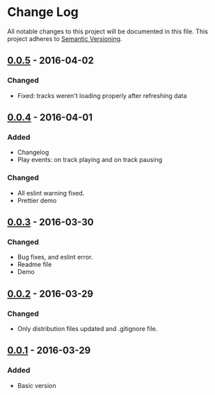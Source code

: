 # Change Log
All notable changes to this project will be documented in this file.
This project adheres to [Semantic Versioning](http://semver.org/).

## [0.0.5] - 2016-04-02
### Changed
- Fixed: tracks weren't loading properly after refreshing data

## [0.0.4] - 2016-04-01
### Added
- Changelog
- Play events: on track playing and on track pausing

### Changed
- All eslint warning fixed.
- Prettier demo

## [0.0.3] - 2016-03-30
### Changed
- Bug fixes, and eslint error.
- Readme file
- Demo

## [0.0.2] - 2016-03-29
### Changed
- Only distribution files updated and .gitignore file.

## [0.0.1] - 2016-03-29
### Added
- Basic version

[0.0.5]: https://github.com/devilcius/react-spotify-album-player/compare/v0.0.4...v0.0.5
[0.0.4]: https://github.com/devilcius/react-spotify-album-player/compare/v0.0.3...v0.0.4
[0.0.3]: https://github.com/devilcius/react-spotify-album-player/compare/v0.0.2...v0.0.3
[0.0.2]: https://github.com/devilcius/react-spotify-album-player/compare/v0.0.1...v0.0.2
[0.0.1]: https://github.com/devilcius/react-spotify-album-player/commit/6ab71735e8f12c6dd6690531182e059ff4233e70
